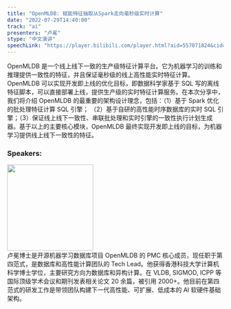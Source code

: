```yaml
---
title: "OpenMLDB: 赋能特征抽取从Spark走向毫秒级实时计算"
date: "2022-07-29T14:40:00"
track: "ai"
presenters: "卢冕"
stype: "中文演讲"
speechLink: "https://player.bilibili.com/player.html?aid=557071824&cid=805879571&page=1"
---
```

OpenMLDB 是一个线上线下一致的生产级特征计算平台。它为机器学习的训练和推理提供一致性的特征，并且保证毫秒级的线上高性能实时特征计算。OpenMLDB 可以实现开发即上线的优化目标，即数据科学家基于 SQL 写的离线特征脚本，可以直接部署上线，提供生产级的实时特征计算服务。在本次分享中，我们将介绍 OpenMLDB 的最重要的架构设计理念，包括：（1）基于 Spark 优化的批处理特征计算 SQL 引擎； （2）基于自研的高性能时序数据库的实时 SQL 引擎；（3）保证线上线下一致性、串联批处理和实时引擎的一致性执行计划生成器。基于以上的主要核心模块，OpenMLDB 最终实现开发即上线的目标，为机器学习提供线上线下一致性的特征。


 ### Speakers: 
 <img src="images/speaker/1074.png" width="200" />
 <br>卢冕博士是开源机器学习数据库项目 OpenMLDB 的 PMC 核心成员，现任职于第四范式，是数据库和高性能计算团队的 Tech Lead。他获得香港科技大学计算机科学博士学位，主要研究方向为数据库和异构计算。在 VLDB, SIGMOD, ICPP 等国际顶级学术会议和期刊发表相关论文 20 余篇，被引用 2000+。他目前在第四范式的研发工作是带领团队构建下一代高性能、可扩展、低成本的 AI 软硬件基础架构。

 

